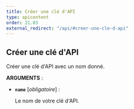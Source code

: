 ```yaml
---
title: Créer une clé d'API
type: apicontent
order: 21.03
external_redirect: "/api/#creer-une-cle-d-api"
---
```


## Créer une clé d'API

Créer une clé d'API avec un nom donné.

**ARGUMENTS** :

* **`name`** [*obligatoire*] :

  Le nom de votre clé d'API.
